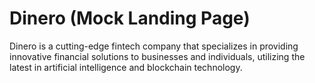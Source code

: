 # Dinero (Mock Landing Page)

Dinero is a cutting-edge fintech company that specializes in providing innovative financial solutions to businesses and individuals, utilizing the latest in artificial intelligence and blockchain technology.
